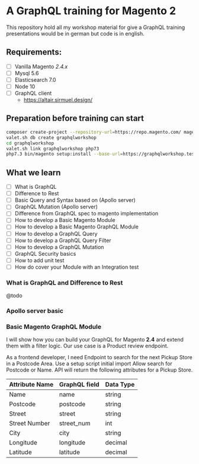 # A GraphQL training for Magento 2
This repository hold all my workshop material for give a GraphQL
training presentations would be in german but code is in english. 

## Requirements:
* [ ] Vanilla Magento *2.4.x*
* [ ] Mysql 5.6
* [ ] Elasticsearch 7.0
* [ ] Node 10
* [ ] GraphQL client 
    * https://altair.sirmuel.design/
    
## Preparation before training can start
```bash
composer create-project --repository-url=https://repo.magento.com/ magento/project-community-edition graphqlworkshop
valet.sh db create graphqlworkshop
cd graphqlworkshop
valet.sh link graphqlworkshop php73
php7.3 bin/magento setup:install --base-url=https://graphqlworkshop.test/ --db-host=localhost --db-name=graphqlworkshop --db-user=root --db-password=root --admin-firstname=Magento --admin-lastname=User --admin-email=user@example.com --admin-user=admin --admin-password=admin123 --language=en_US --currency=USD --timezone=America/Chicago --use-rewrites=1 --search-engine=elasticsearch7 --elasticsearch-port=9207 
```

## What we learn 

* [ ] What is GraphQL
* [ ] Difference to Rest
* [ ] Basic Query and Syntax based on (Apollo server)
* [ ] GraphQL Mutation (Apollo server)
* [ ] Difference from GraphQL spec to magento implementation
* [ ] How to develop a Basic Magento Module
* [ ] How to develop a Basic Magento GraphQL Module
* [ ] How to develop a GraphQL Query 
* [ ] How to develop a GraphQL Query Filter
* [ ] How to develop a GraphQL Mutation
* [ ] GraphQL Security basics 
* [ ] How to add unit test
* [ ] How do cover your Module with an Integration test

### What is GraphQL and Difference to Rest

@todo 

### Apollo server basic


### Basic Magento GraphQL Module

I will show how you can build your GraphQL for Magento **2.4** and extend them with a filter logic. 
Our use case is a Product review endpoint.

 As a frontend developer, I need  Endpoint to search for the next Pickup Store in a Postcode Area.
 Use a setup script initial import
 Allow search for Postcode or Name.
 API will return the  following  attributes for a Pickup Store.
 
 <table class="table-auto w-full">
   <thead>
     <tr class="border bg-gray-100">
       <th class="px-4 py-2">Attribute Name</th>
       <th class="px-4 py-2">GraphQL field</th>
       <th class="px-4 py-2">Data Type</th>
     </tr>
   </thead>
   <tbody>
     <tr>
      <td class="border px-4 py-2">Name</td>
      <td class="border px-4 py-2">name</td>
      <td class="border px-4 py-2">string</td>
     </tr>
     <tr>
       <td class="border px-4 py-2">Postcode</td>
       <td class="border px-4 py-2">postcode</td>
       <td class="border px-4 py-2">string</td>
     </tr>
     <tr>
       <td class="border px-4 py-2">Street</td>
       <td class="border px-4 py-2">street</td>
       <td class="border px-4 py-2">string</td>
     </tr>
     <tr>
       <td class="border px-4 py-2">Street Number</td>
       <td class="border px-4 py-2">street_num</td>
       <td class="border px-4 py-2">int</td>
     </tr>
     <tr>
       <td class="border px-4 py-2">City</td>
       <td class="border px-4 py-2">city</td>
       <td class="border px-4 py-2">string</td>
     </tr>
     <tr>
       <td class="border px-4 py-2">Longitude</td>
       <td class="border px-4 py-2">longitude</td>
       <td class="border px-4 py-2">decimal</td>
     </tr>
       <tr>
       <td class="border px-4 py-2">Latitude</td>
       <td class="border px-4 py-2">latitude</td>
       <td class="border px-4 py-2">decimal</td>
     </tr>
   </tbody>
 </table>
 
